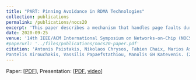 ```yaml
---
title: "PART: Pinning Avoidance in RDMA Technologies"
collection: publications
permalink: /publications/nocs20
excerpt: 'This paper describes a mechanism that handles page faults during RDMA and discovers the benefit of handling paging-in all the pages of the RDMA transfer (not only the page that exhibited the page fault).'
date: 2020-09-25
venue: '14th IEEE/ACM International Symposium on Networks-on-Chip (NOCS 2020)'
#paperurl: '../files/publications/nocs20-paper.pdf'
citation: 'Antonis Psistakis, Nikolaos Chrysos, Fabien Chaix, Marios Asiminakis, Michalis Gianioudis,
Pantelis Xirouchakis, Vassilis Papaefstathiou, Manolis GH Katevenis. (2020). &quot;PART: Pinning Avoidance in RDMA Technologies.&quot; <i>14th IEEE/ACM International Symposium on Networks-on-Chip (NOCS 2020)</i>.'
---
```

<!-- This paper is about the number 3. The number 4 is left for future work. -->

Paper: [[PDF](../files/publications/nocs20-paper.pdf)],
Presentation: [[PDF](../files/publications/nocs20-slides.pdf), [video](https://youtu.be/a1m8oKdoizA)]

<!-- Recommended citation: Your Name, You. (2015). "Paper Title Number 3." <i>Journal 1</i>. 1(3). -->

